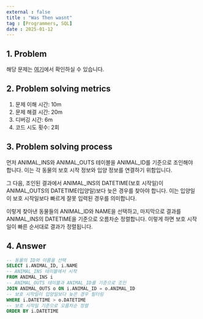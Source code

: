 ```yaml
---
external : false
title : "Was Then wasnt"
tag : [Programmers, SQL]
date : 2025-01-12
---
```


## 1. Problem

해당 문제는 [여기](https://school.programmers.co.kr/learn/courses/30/lessons/59043)에서 확인하실 수 있습니다.

## 2. Problem solving metrics

1. 문제 이해 시간: 10m
2. 문제 해결 시간: 20m
3. 디버깅 시간: 6m
4. 코드 시도 횟수: 2회

## 3. Problem solving process

먼저 ANIMAL_INS와 ANIMAL_OUTS 테이블을 ANIMAL_ID를 기준으로 조인해야 합니다. 이는 각 동물의 보호 시작 정보와 입양 정보를 연결하기 위함입니다.

그 다음, 조인된 결과에서 ANIMAL_INS의 DATETIME(보호 시작일)이 ANIMAL_OUTS의 DATETIME(입양일)보다 늦은 경우를 찾아야 합니다. 이는 입양일이 보호 시작일보다 빠르게 잘못 입력된 경우를 의미합니다.

이렇게 찾아낸 동물들의 ANIMAL_ID와 NAME을 선택하고, 마지막으로 결과를 ANIMAL_INS의 DATETIME을 기준으로 오름차순 정렬합니다. 이렇게 하면 보호 시작일이 빠른 순서대로 결과가 정렬됩니다.

## 4. Answer

```sql
-- 동물의 ID와 이름을 선택
SELECT i.ANIMAL_ID, i.NAME
-- ANIMAL_INS 테이블에서 시작
FROM ANIMAL_INS i
-- ANIMAL_OUTS 테이블과 ANIMAL_ID를 기준으로 조인
JOIN ANIMAL_OUTS o ON i.ANIMAL_ID = o.ANIMAL_ID
-- 보호 시작일이 입양일보다 늦은 경우 필터링
WHERE i.DATETIME > o.DATETIME
-- 보호 시작일 기준으로 오름차순 정렬
ORDER BY i.DATETIME
```
